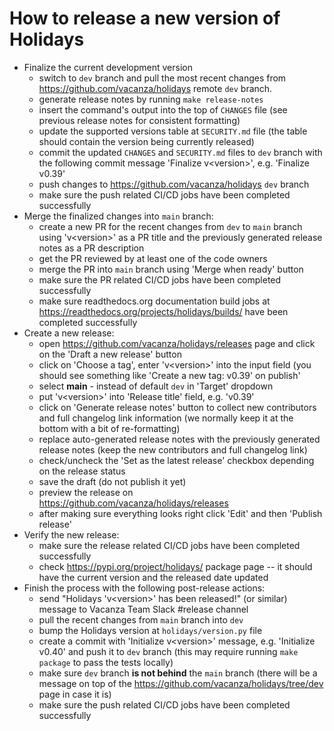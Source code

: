 # How to release a new version of Holidays

-   Finalize the current development version
    -   switch to `dev` branch and pull the most recent changes from
        <https://github.com/vacanza/holidays> remote `dev` branch.
    -   generate release notes by running `make release-notes`
    -   insert the command\'s output into the top of `CHANGES` file (see
        previous release notes for consistent formatting)
    -   update the supported versions table at `SECURITY.md` file (the
        table should contain the version being currently released)
    -   commit the updated `CHANGES` and `SECURITY.md` files to `dev`
        branch with the following commit message \'Finalize
        v\<version\>\', e.g. \'Finalize v0.39\'
    -   push changes to <https://github.com/vacanza/holidays> `dev`
        branch
    -   make sure the push related CI/CD jobs have been completed
        successfully
-   Merge the finalized changes into `main` branch:
    -   create a new PR for the recent changes from `dev` to `main`
        branch using \'v\<version\>\' as a PR title and the previously
        generated release notes as a PR description
    -   get the PR reviewed by at least one of the code owners
    -   merge the PR into `main` branch using \'Merge when ready\'
        button
    -   make sure the PR related CI/CD jobs have been completed
        successfully
    -   make sure readthedocs.org documentation build jobs at
        <https://readthedocs.org/projects/holidays/builds/> have been
        completed successfully
-   Create a new release:
    -   open <https://github.com/vacanza/holidays/releases> page and
        click on the \'Draft a new release\' button
    -   click on \'Choose a tag\', enter \'v\<version\>\' into the input
        field (you should see something like \'Create a new tag: v0.39\'
        on publish\'
    -   select **main** - instead of default `dev` in \'Target\'
        dropdown
    -   put \'v\<version\>\' into \'Release title\' field, e.g.
        \'v0.39\'
    -   click on \'Generate release notes\' button to collect new
        contributors and full changelog link information (we normally
        keep it at the bottom with a bit of re-formatting)
    -   replace auto-generated release notes with the previously
        generated release notes (keep the new contributors and full
        changelog link)
    -   check/uncheck the \'Set as the latest release\' checkbox
        depending on the release status
    -   save the draft (do not publish it yet)
    -   preview the release on
        <https://github.com/vacanza/holidays/releases>
    -   after making sure everything looks right click \'Edit\' and then
        \'Publish release\'
-   Verify the new release:
    -   make sure the release related CI/CD jobs have been completed
        successfully
    -   check <https://pypi.org/project/holidays/> package page \-- it
        should have the current version and the released date updated
-   Finish the process with the following post-release actions:
    -   send \"Holidays \'v\<version\>\' has been released!\" (or
        similar) message to Vacanza Team Slack #release channel
    -   pull the recent changes from `main` branch into `dev`
    -   bump the Holidays version at `holidays/version.py` file
    -   create a commit with \'Initialize v\<version\>\' message, e.g.
        \'Initialize v0.40\' and push it to `dev` branch (this may
        require running `make package` to pass the tests locally)
    -   make sure `dev` branch **is not behind** the `main` branch
        (there will be a message on top of the
        <https://github.com/vacanza/holidays/tree/dev> page in case it
        is)
    -   make sure the push related CI/CD jobs have been completed
        successfully
